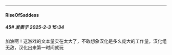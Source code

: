 ﻿
*****

####  RiseOfSaddess  
##### 45#       发表于 2025-2-3 15:34

加油啊！这游戏的文本量实在太大了，不敢想象汉化是多么庞大的工作量，汉化组无敌，汉化出来第一时间就玩

